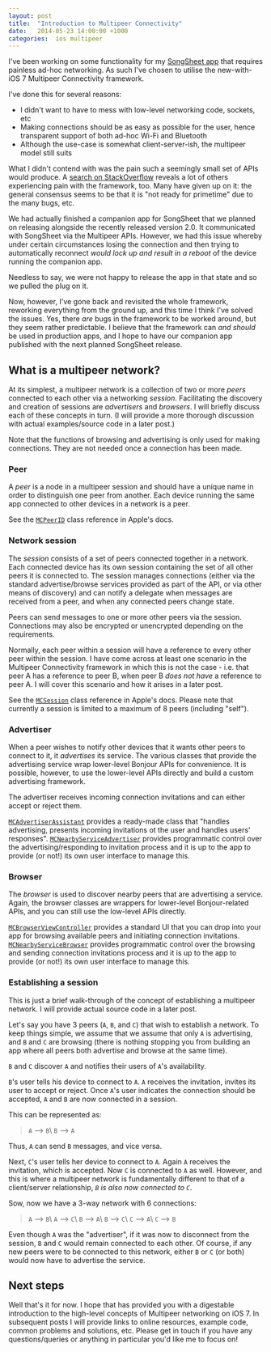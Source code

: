 ```yaml
---
layout: post
title:  "Introduction to Multipeer Connectivity"
date:   2014-05-23 14:00:00 +1000
categories:  ios multipeer
---
```


I've been working on some functionality for my [SongSheet app][songsheet-appstore] that requires painless ad-hoc networking. As such I've chosen to utilise the new-with-iOS 7 Multipeer Connectivity framework.

I've done this for several reasons:

* I didn't want to have to mess with low-level networking code, sockets, etc
* Making connections should be as easy as possible for the user, hence transparent support of both ad-hoc Wi-Fi and Bluetooth
* Although the use-case is somewhat client-server-ish, the multipeer model still suits

What I didn't contend with was the pain such a seemingly small set of APIs would produce. A [search on StackOverflow][stackoverflow-multipeer] reveals a lot of others experiencing pain with the framework, too. Many have given up on it: the general consensus seems to be that it is "not ready for primetime" due to the many bugs, etc.

We had actually finished a companion app for SongSheet that we planned on releasing alongside the recently released version 2.0. It communicated with SongSheet via the Multipeer APIs. However, we had this issue whereby under certain circumstances losing the connection and then trying to automatically reconnect *would lock up and result in a reboot* of the device running the companion app.

Needless to say, we were not happy to release the app in that state and so we pulled the plug on it.

Now, however, I've gone back and revisited the whole framework, reworking everything from the ground up, and this time I think I've solved the issues. Yes, there *are* bugs in the framework to be worked around, but they seem rather predictable. I believe that the framework can *and should* be used in production apps, and I hope to have our companion app published with the next planned SongSheet release.


## What is a multipeer network? ##

At its simplest, a multipeer network is a collection of two or more *peers* connected to each other via a networking *session*. Facilitating the discovery and creation of sessions are *advertisers* and *browsers*. I will briefly discuss each of these concepts in turn. (I will provide a more thorough discussion with actual examples/source code in a later post.)

Note that the functions of browsing and advertising is only used for making connections. They are not needed once a connection has been made.


### Peer ###

A *peer* is a node in a multipeer session and should have a unique name in order to distinguish one peer from another. Each device running the same app connected to other devices in a network is a peer.

See the [`MCPeerID`](https://developer.apple.com/library/ios/documentation/MultipeerConnectivity/Reference/MCPeerID_class/Reference/Reference.html#//apple_ref/doc/uid/TP40013457) class reference in Apple's docs.


### Network session ###

The *session* consists of a set of peers connected together in a network. Each connected device has its own session containing the set of all other peers it is connected to. The session manages connections (either via the standard advertise/browse services provided as part of the API, or via other means of discovery) and can notify a delegate when messages are received from a peer, and when any connected peers change state.

Peers can send messages to one or more other peers via the session. Connections may also be encrypted or unencrypted depending on the requirements.

Normally, each peer within a session will have a reference to every other peer within the session. I have come across at least one scenario in the Multipeer Connectivity framework in which this is not the case - i.e. that peer A has a reference to peer B, when peer B *does not have* a reference to peer A. I will cover this scenario and how it arises in a later post.

See the [`MCSession`](https://developer.apple.com/library/ios/documentation/MultipeerConnectivity/Reference/MCSessionClassRef/Reference/Reference.html#//apple_ref/doc/uid/TP40013322) class reference in Apple's docs. Please note that currently a session is limited to a maximum of 8 peers (including "self").


### Advertiser ###

When a peer wishes to notify other devices that it wants other peers to connect to it, it *advertises* its service. The various classes that provide the advertising service wrap lower-level Bonjour APIs for convenience. It is possible, however, to use the lower-level APIs directly and build a custom advertising framework.

The advertiser receives incoming connection invitations and can either accept or reject them.

[`MCAdvertiserAssistant`](https://developer.apple.com/library/ios/documentation/MultipeerConnectivity/Reference/MCAdvertiserAssistant_class/Reference/Reference.html#//apple_ref/doc/uid/TP40013453) provides a ready-made class that "handles advertising, presents incoming invitations ot the user and handles users' responses".
[`MCNearbyServiceAdvertiser`](https://developer.apple.com/library/ios/documentation/MultipeerConnectivity/Reference/MCNearbyServiceAdvertiserClassRef/Reference/Reference.html#//apple_ref/doc/uid/TP40013320) provides programmatic control over the advertising/responding to invitation process and it is up to the app to provide (or not!) its own user interface to manage this.


### Browser ###

The *browser* is used to discover nearby peers that are advertising a service. Again, the browser classes are wrappers for lower-level Bonjour-related APIs, and you can still use the low-level APIs directly.

[`MCBrowserViewController`](https://developer.apple.com/library/ios/documentation/MultipeerConnectivity/Reference/MCBrowserViewController_class/Reference/Reference.html#//apple_ref/doc/uid/TP40013455) provides a standard UI that you can drop into your app for browsing available peers and initiating connection invitations.
[`MCNearbyServiceBrowser`](https://developer.apple.com/library/ios/documentation/MultipeerConnectivity/Reference/MCNearbyServiceBrowserClassRef/Reference/Reference.html#//apple_ref/doc/uid/TP40013323) provides programmatic control over the browsing and sending connection invitations process and it is up to the app to provide (or not!) its own user interface to manage this.


### Establishing a session ###

This is just a brief walk-through of the concept of establishing a multipeer network. I will provide actual source code in a later post.

Let's say you have 3 peers (`A`, `B`, and `C`) that wish to establish a network. To keep things simple, we assume that we assume that only `A` is advertising, and `B` and `C` are browsing (there is nothing stopping you from building an app where all peers both advertise and browse at the same time).

`B` and `C` discover `A` and notifies their users of `A`'s availability.

`B`'s user tells his device to connect to `A`. `A` receives the invitation, invites its user to accept or reject. Once `A`'s user indicates the connection should be accepted, `A` and `B` are now connected in a session.

This can be represented as:

> `A` --> `B`\\
> `B` --> `A`

Thus, `A` can send `B` messages, and vice versa.

Next, `C`'s user tells her device to connect to `A`. Again `A` receives the invitation, which is accepted. Now `C` is connected to `A` as well. However, and this is where a multipeer network is fundamentally different to that of a client/server relationship, *`B` is also now connected to `C`*.

Sow, now we have a 3-way network with 6 connections:

> `A` --> `B`\\
> `A` --> `C`\\
> `B` --> `A`\\
> `B` --> `C`\\
> `C` --> `A`\\
> `C` --> `B`

Even though `A` was the "advertiser", if it was now to disconnect from the session, `B` and `C` would remain connected to each other. Of course, if any new peers were to be connected to this network, either `B` or `C` (or both) would now have to advertise the service.



## Next steps ##

Well that's it for now. I hope that has provided you with a digestable introduction to the high-level concepts of Multipeer networking on iOS 7. In subsequent posts I will provide links to online resources, example code, common problems and solutions, etc. Please get in touch if you have any questions/queries or anything in particular you'd like me to focus on!


[songsheet-appstore]:http://bit.ly/TtSVoY
[stackoverflow-multipeer]:http://stackoverflow.com/questions/tagged/multipeer-connectivity
